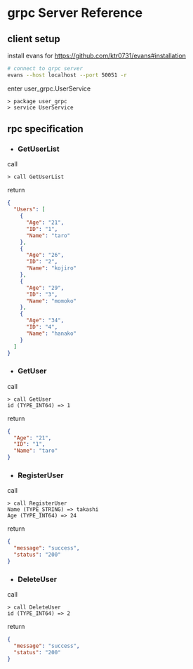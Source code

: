 # grpc Server Reference

## client setup
install evans for https://github.com/ktr0731/evans#installation

```bash
# connect to grpc server
evans --host localhost --port 50051 -r
```
enter user_grpc.UserService
```
> package user_grpc
> service UserService
```

## rpc specification
- ### GetUserList
call
```
> call GetUserList
```
return
```json
{
  "Users": [
    {
      "Age": "21",
      "ID": "1",
      "Name": "taro"
    },
    {
      "Age": "26",
      "ID": "2",
      "Name": "kojiro"
    },
    {
      "Age": "29",
      "ID": "3",
      "Name": "momoko"
    },
    {
      "Age": "34",
      "ID": "4",
      "Name": "hanako"
    }
  ]
}
```

- ### GetUser
call
```
> call GetUser
id (TYPE_INT64) => 1
```
return
```json
{
  "Age": "21",
  "ID": "1",
  "Name": "taro"
}
```

- ### RegisterUser
call
```
> call RegisterUser
Name (TYPE_STRING) => takashi
Age (TYPE_INT64) => 24
```
return
```json
{
  "message": "success",
  "status": "200"
}
```

- ### DeleteUser
call
```
> call DeleteUser
id (TYPE_INT64) => 2
```
return
```json
{
  "message": "success",
  "status": "200"
}
```
